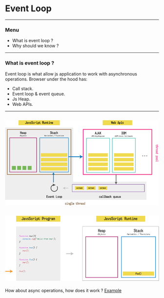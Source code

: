 # Event Loop
---
### Menu
- What is event loop ?
- Why should we know ?
---
### What is event loop ?
Event loop is what allow js application to work with asynchronous operations.
Browser under the hood has:
+ Call stack.
+ Event loop & event queue.
+ Js Heap.
+ Web APIs.
---
![eventLoop](images/event_loop.png)
---
![callStack](images/call_stack.gif)
---
How about async operations, how does it work ?
[Example](http://latentflip.com/loupe/?code=ZnVuY3Rpb24gcHJpbnRIZWxsbygpIHsNCiAgICBjb25zb2xlLmxvZygnSGVsbG8gZnJvbSBiYXonKTsNCn0NCg0KZnVuY3Rpb24gYmF6KCkgew0KICAgIHNldFRpbWVvdXQocHJpbnRIZWxsbywgMTAwMCk7DQogICAgY29uc29sZS5sb2coJ2RvbmUnKTsNCn0NCg0KZnVuY3Rpb24gZm9vKCkgew0KICAgIGJheigpOw0KfQ0KDQpmb28oKTs%3D!!!PGJ1dHRvbj5DbGljayBtZSE8L2J1dHRvbj4%3D)